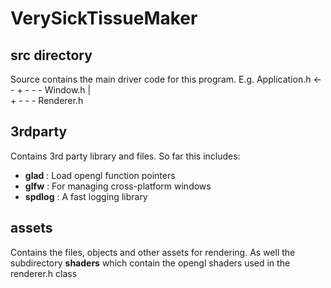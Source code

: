 # VerySickTissueMaker

## src directory
Source contains the main driver code for this program. 
E.g.   Application.h   <- - +  - - - Window.h
                            |   
                            +  - - - Renderer.h

## 3rdparty
Contains 3rd party library and files.
So far this includes:
- __glad__ : Load opengl function pointers 
- __glfw__ : For managing cross-platform windows
- __spdlog__ : A fast logging library

## assets
Contains the files, objects and other assets for rendering.
As well the subdirectory __shaders__ which contain the opengl shaders used in the renderer.h class
